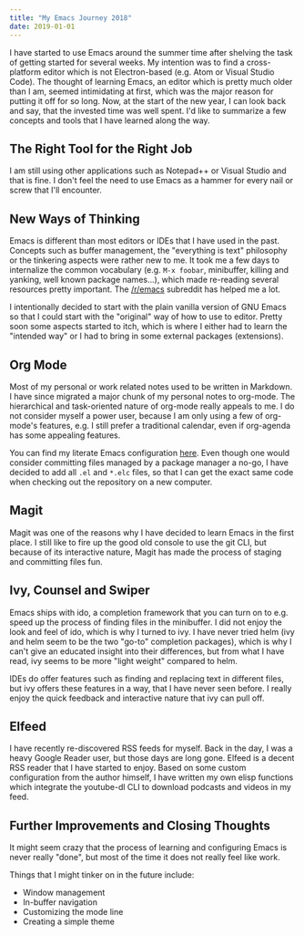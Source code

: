 ```yaml
---
title: "My Emacs Journey 2018"
date: 2019-01-01
---
```


I have started to use Emacs around the summer time after shelving the task of
getting started for several weeks. My intention was to find a cross-platform
editor which is not Electron-based (e.g. Atom or Visual Studio Code). The
thought of learning Emacs, an editor which is pretty much older than I am,
seemed intimidating at first, which was the major reason for putting it off for
so long. Now, at the start of the new year, I can look back and say, that the
invested time was well spent. I'd like to summarize a few concepts and tools
that I have learned along the way.

## The Right Tool for the Right Job

I am still using other applications such as Notepad++ or Visual Studio and that
is fine. I don't feel the need to use Emacs as a hammer for every nail or screw
that I'll encounter.

## New Ways of Thinking

Emacs is different than most editors or IDEs that I have used in the past.
Concepts such as buffer management, the "everything is text" philosophy or the
tinkering aspects were rather new to me. It took me a few days to internalize
the common vocabulary (e.g. `M-x foobar`, minibuffer, killing and yanking, well
known package names...), which made re-reading several resources pretty
important. The [/r/emacs][reddit] subreddit has helped me a lot.

I intentionally decided to start with the plain vanilla version of GNU Emacs so
that I could start with the "original" way of how to use to editor. Pretty soon
some aspects started to itch, which is where I either had to learn the "intended
way" or I had to bring in some external packages (extensions).

## Org Mode

Most of my personal or work related notes used to be written in Markdown. I have
since migrated a major chunk of my personal notes to org-mode. The hierarchical
and task-oriented nature of org-mode really appeals to me. I do not consider
myself a power user, because I am only using a few of org-mode's features, e.g.
I still prefer a traditional calendar, even if org-agenda has some appealing
features.

You can find my literate Emacs configuration [here][github]. Even though one
would consider committing files managed by a package manager a no-go, I have
decided to add all `.el` and `*.elc` files, so that I can get the exact same
code when checking out the repository on a new computer.

## Magit

Magit was one of the reasons why I have decided to learn Emacs in the first
place. I still like to fire up the good old console to use the git CLI, but
because of its interactive nature, Magit has made the process of staging and
committing files fun.

## Ivy, Counsel and Swiper

Emacs ships with ido, a completion framework that you can turn on to e.g. speed up
the process of finding files in the minibuffer. I did not enjoy the look and
feel of ido, which is why I turned to ivy. I have never tried helm (ivy and helm
seem to be the two "go-to" completion packages), which is why I can't give an
educated insight into their differences, but from what I have read, ivy seems to
be more "light weight" compared to helm.

IDEs do offer features such as finding and replacing text in different files,
but ivy offers these features in a way, that I have never seen before. I really
enjoy the quick feedback and interactive nature that ivy can pull off.

## Elfeed

I have recently re-discovered RSS feeds for myself. Back in the day, I was a
heavy Google Reader user, but those days are long gone. Elfeed is a decent RSS
reader that I have started to enjoy. Based on some custom configuration from the
author himself, I have written my own elisp functions which integrate the
youtube-dl CLI to download podcasts and videos in my feed.

## Further Improvements and Closing Thoughts

It might seem crazy that the process of learning and configuring Emacs is never
really "done", but most of the time it does not really feel like work.

Things that I might tinker on in the future include:

- Window management
- In-buffer navigation
- Customizing the mode line
- Creating a simple theme

[reddit]: https://reddit.com/r/emacs
[github]: https://github.com/fwinkelbauer/emacs
